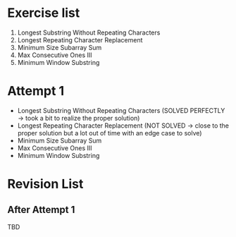 # Exercise list
1. Longest Substring Without Repeating Characters
2. Longest Repeating Character Replacement
3. Minimum Size Subarray Sum
4. Max Consecutive Ones III
5. Minimum Window Substring

# Attempt 1
* Longest Substring Without Repeating Characters (SOLVED PERFECTLY -> took a bit to realize the proper solution)
* Longest Repeating Character Replacement (NOT SOLVED -> close to the proper solution but a lot out of time with an edge case to solve)
* Minimum Size Subarray Sum
* Max Consecutive Ones III
* Minimum Window Substring


# Revision List
## After Attempt 1
TBD
